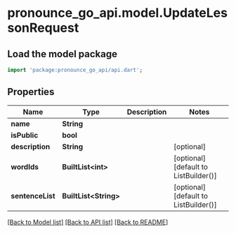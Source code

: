 # pronounce_go_api.model.UpdateLessonRequest

## Load the model package
```dart
import 'package:pronounce_go_api/api.dart';
```

## Properties
Name | Type | Description | Notes
------------ | ------------- | ------------- | -------------
**name** | **String** |  | 
**isPublic** | **bool** |  | 
**description** | **String** |  | [optional] 
**wordIds** | **BuiltList&lt;int&gt;** |  | [optional] [default to ListBuilder()]
**sentenceList** | **BuiltList&lt;String&gt;** |  | [optional] [default to ListBuilder()]

[[Back to Model list]](../README.md#documentation-for-models) [[Back to API list]](../README.md#documentation-for-api-endpoints) [[Back to README]](../README.md)



